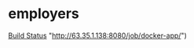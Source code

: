 # employers

[Build Status](http://63.35.1.138:8080/job/docker-app/badge/icon) "http://63.35.1.138:8080/job/docker-app/")
